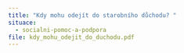 ```yaml
---
title: "Kdy mohu odejít do starobního důchodu? "
situace:
  - socialni-pomoc-a-podpora
file: kdy_mohu_odejit_do_duchodu.pdf
---
```

